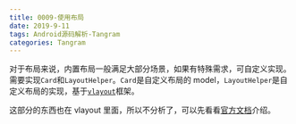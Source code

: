 ```yaml
---
title: 0009-使用布局
date: 2019-9-11
tags: Android源码解析-Tangram
categories: Tangram
---
```


对于布局来说，内置布局一般满足大部分场景，如果有特殊需求，可自定义实现。需要实现`Card`和`LayoutHelper`。`Card`是自定义布局的 model，`LayoutHelper`是自定义布局的实现，基于[`vlayout`](https://github.com/alibaba/vlayout)框架。

这部分的东西也在 vlayout 里面，所以不分析了，可以先看看[官方文档](http://tangram.pingguohe.net/docs/android/use-card)介绍。

